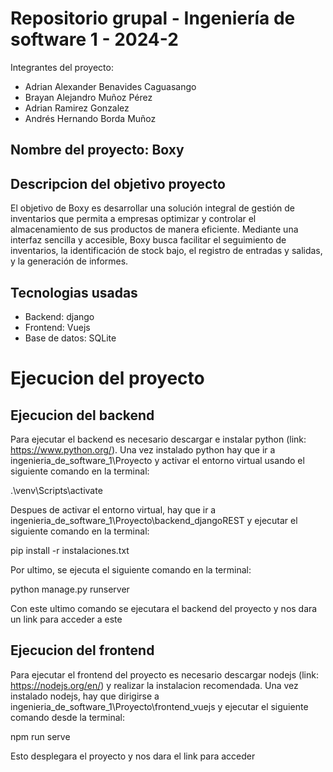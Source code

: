 # Repositorio grupal - Ingeniería de software 1 - 2024-2  
Integrantes del proyecto:

* Adrian Alexander Benavides Caguasango
* Brayan Alejandro Muñoz Pérez
* Adrian Ramirez Gonzalez
* Andrés Hernando Borda Muñoz

## Nombre del proyecto: Boxy

## Descripcion del objetivo proyecto
El objetivo de Boxy es desarrollar una solución integral de gestión de inventarios que permita a empresas optimizar y controlar el almacenamiento de sus productos de manera eficiente. Mediante una interfaz sencilla y accesible, Boxy busca facilitar el seguimiento de inventarios, la identificación de stock bajo, el registro de entradas y salidas, y la generación de informes.

## Tecnologias usadas

* Backend: django
* Frontend: Vuejs
* Base de datos: SQLite  

# Ejecucion del proyecto

## Ejecucion del backend 

Para ejecutar el backend es necesario descargar e instalar python (link: https://www.python.org/). Una vez instalado python hay que ir a ingenieria_de_software_1\Proyecto y activar el entorno virtual usando el siguiente comando en la terminal:  

.\venv\Scripts\activate  

Despues de activar el entorno virtual, hay que ir a ingenieria_de_software_1\Proyecto\backend_djangoREST y ejecutar el siguiente comando en la terminal:

pip install -r instalaciones.txt  

Por ultimo, se ejecuta el siguiente comando en la terminal:

python manage.py runserver  

Con este ultimo comando se ejecutara el backend del proyecto y nos dara un link para acceder a este

## Ejecucion del frontend

Para ejecutar el frontend del proyecto es necesario descargar nodejs (link: https://nodejs.org/en/) y realizar la instalacion recomendada. Una vez instalado nodejs, hay que dirigirse a ingenieria_de_software_1\Proyecto\frontend_vuejs y ejecutar el siguiente comando desde la terminal: 

npm run serve  

Esto desplegara el proyecto y nos dara el link para acceder
